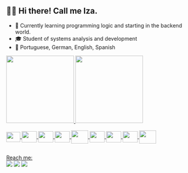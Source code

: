 ## 👋🏽 Hi there! Call me Iza. 

- 🌱 Currently learning programming logic and starting in the backend world.
- 🎓 Student of systems analysis and development
- 💬 Portuguese, German, English, Spanish

<div>
  <a href="https://github.com/izaseiler">
  <img height="180em" src="https://github-readme-stats.vercel.app/api?username=izaaseiler&show_icons=true&theme=radical&include_all_commits=true&count_private=true"/>
  <img height="180em" src="https://github-readme-stats.vercel.app/api/top-langs/?username=izaaseiler&layout=compact&langs_counts=16&theme=radical"/>
</div>
<div style="display: inline_block"><br>
  <img align="center" height="27" width="37" <img src="https://cdn.jsdelivr.net/gh/devicons/devicon/icons/javascript/javascript-original.svg" />
  <img align="center" height="30" width="40" <img src="https://cdn.jsdelivr.net/gh/devicons/devicon/icons/html5/html5-original.svg" />
  <img align="center" height="30" width="40" <img src="https://cdn.jsdelivr.net/gh/devicons/devicon/icons/css3/css3-original.svg" />
  <img align="center" height="30" width="40" <img src="https://cdn.jsdelivr.net/gh/devicons/devicon/icons/c/c-original.svg" />
  <img align="center" height="35" width="45" <img src="https://cdn.jsdelivr.net/gh/devicons/devicon/icons/java/java-original.svg" />
  <img align="center" height="30" width="40" <img src="https://cdn.jsdelivr.net/gh/devicons/devicon/icons/intellij/intellij-original.svg" />
  <img align="center" height="30" width="40" <img src="https://cdn.jsdelivr.net/gh/devicons/devicon/icons/vscode/vscode-original-wordmark.svg" />
  <img align="center" height="30" width="40" <img src="https://cdn.jsdelivr.net/gh/devicons/devicon/icons/chrome/chrome-original.svg" />
  <img align="center" height="35" width="45" <img src="https://cdn.jsdelivr.net/gh/devicons/devicon/icons/firefox/firefox-original.svg" />     

          
</div>  
  
##
  
<div>
  Reach me:<br>
  <a href="https://ch.linkedin.com/in/izabela-seiler-b10258242" target="_blank"><img src="https://img.shields.io/badge/LinkedIn-0077B5?style=for-the-badge&logo=linkedin&logoColor=white" target="_blank"></a>
  <a href="https://instagram.com/izaaseiler" target="_blank"><img src="https://img.shields.io/badge/Instagram-E4405F?style=for-the-badge&logo=instagram&logoColor=white" target="_blank"></a>
  <a href="https://wa.me/410763181896" target="_blank"><img src="https://img.shields.io/badge/WhatsApp-25D366?style=for-the-badge&logo=WhatsApp&logoColor=white" target="_blank"></a>
</div>



